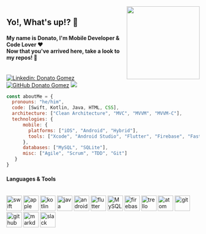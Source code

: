 <img width=190 align="right" src="https://github.com/donatogomez/donatogomez/img/donato-gomez.png" />

## Yo!, What's up!?  :metal:
#### My name is Donato, I'm Mobile Developer & Code Lover :heart: <br> Now that you've arrived here, take a look to my repos! :eyes:


<br>[![Linkedin: Donato Gomez](https://img.shields.io/badge/-Donato_Gomez-blue?style=flat-square&logo=Linkedin&logoColor=white&link=https://www.linkedin.com/in/donatogomez/)](https://www.linkedin.com/in/donatogomez/)
[![GitHub Donato Gomez](https://img.shields.io/github/followers/donatogomez?label=follow&style=social)](https://github.com/donatogomez)
![](https://komarev.com/ghpvc/?username=donatogomez&color=red)

```javascript
const aboutMe = {
  pronouns: "he/him",
  code: [Swift, Kotlin, Java, HTML, CSS],
  architecture: ["Clean Architecture", "MVC", "MVVM", "MVVM-C"],
  technologies: {
      mobile: {
        platforms: ["iOS", "Android", "Hybrid"],
        tools: ["Xcode", "Android Studio", "Flutter", "Firebase", "Fastlane"]
      },
      databases: ["MySQL", "SQLite"],
      misc: ["Agile", "Scrum", "TDD", "Git"]
   }
}
```

#### Languages & Tools
<br><img src="https://cdn.jsdelivr.net/gh/devicons/devicon/icons/swift/swift-original.svg" alt="swift" width="40" height="40"/> <img src="https://cdn.jsdelivr.net/gh/devicons/devicon/icons/apple/apple-original.svg" alt="apple" width="40" height="40"/> <img src="https://cdn.jsdelivr.net/gh/devicons/devicon/icons/kotlin/kotlin-original.svg" alt="kotlin" width="40" height="40"/> <img src="https://cdn.jsdelivr.net/gh/devicons/devicon/icons/java/java-original-wordmark.svg" alt="java" width="40" height="40"/> <img src="https://cdn.jsdelivr.net/gh/devicons/devicon/icons/android/android-original-wordmark.svg" alt="android" height="40"/> <img src="https://cdn.jsdelivr.net/gh/devicons/devicon/icons/flutter/flutter-original.svg" alt="flutter" width="40" height="40"/> <img src="https://cdn.jsdelivr.net/gh/devicons/devicon/icons/mysql/mysql-original-wordmark.svg" alt="MySQL" width="40" height="40"/> <img src="https://cdn.jsdelivr.net/gh/devicons/devicon/icons/firebase/firebase-plain-wordmark.svg" alt="firebase" width="40" height="40"/>
<img src="https://cdn.jsdelivr.net/gh/devicons/devicon/icons/trello/trello-plain.svg" alt="trello" width="40" height="40"/> <img src="https://cdn.jsdelivr.net/gh/devicons/devicon/icons/atom/atom-original.svg" alt="atom" width="40" height="40"/> <img src="https://cdn.jsdelivr.net/gh/devicons/devicon/icons/git/git-original.svg" alt="git" width="40" height="40"/> <img src="https://cdn.jsdelivr.net/gh/devicons/devicon/icons/github/github-original.svg" alt="github" width="40" height="40"/> <img src="https://cdn.jsdelivr.net/gh/devicons/devicon/icons/markdown/markdown-original.svg" alt="markdown" width="40" height="40"/> <img src="https://cdn.jsdelivr.net/gh/devicons/devicon/icons/slack/slack-original.svg" alt="slack" width="40" height="40"/>
